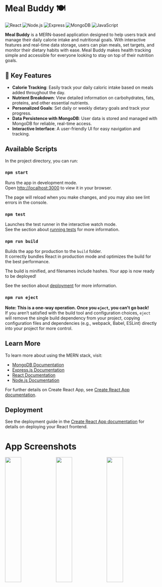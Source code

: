 # Meal Buddy 🍽️
![React](https://img.shields.io/badge/react-%2320232a.svg?style=for-the-badge&logo=react&logoColor=%2361DAFB)
![Node.js](https://img.shields.io/badge/node.js-6DA55F?style=for-the-badge&logo=node.js&logoColor=white)
![Express](https://img.shields.io/badge/express.js-%23404d59.svg?style=for-the-badge&logo=express&logoColor=%2361DAFB)
![MongoDB](https://img.shields.io/badge/mongodb-%2347A248.svg?style=for-the-badge&logo=mongodb&logoColor=white)
![JavaScript](https://img.shields.io/badge/javascript-%23323330.svg?style=for-the-badge&logo=javascript&logoColor=%23F7DF1E)

**Meal Buddy** is a MERN-based application designed to help users track and manage their daily calorie intake and nutritional goals. With interactive features and real-time data storage, users can plan meals, set targets, and monitor their dietary habits with ease. Meal Buddy makes health tracking simple and accessible for everyone looking to stay on top of their nutrition goals.

## 🍎 Key Features
- **Calorie Tracking**: Easily track your daily caloric intake based on meals added throughout the day.
- **Nutrient Breakdown**: View detailed information on carbohydrates, fats, proteins, and other essential nutrients.
- **Personalized Goals**: Set daily or weekly dietary goals and track your progress.
- **Data Persistence with MongoDB**: User data is stored and managed with MongoDB for reliable, real-time access.
- **Interactive Interface**: A user-friendly UI for easy navigation and tracking.

## Available Scripts

In the project directory, you can run:

### `npm start`

Runs the app in development mode.\
Open [http://localhost:3000](http://localhost:3000) to view it in your browser.

The page will reload when you make changes, and you may also see lint errors in the console.

### `npm test`

Launches the test runner in the interactive watch mode.\
See the section about [running tests](https://facebook.github.io/create-react-app/docs/running-tests) for more information.

### `npm run build`

Builds the app for production to the `build` folder.\
It correctly bundles React in production mode and optimizes the build for the best performance.

The build is minified, and filenames include hashes. Your app is now ready to be deployed!

See the section about [deployment](https://facebook.github.io/create-react-app/docs/deployment) for more information.

### `npm run eject`

**Note: This is a one-way operation. Once you `eject`, you can't go back!**\
If you aren’t satisfied with the build tool and configuration choices, `eject` will remove the single build dependency from your project, copying configuration files and dependencies (e.g., webpack, Babel, ESLint) directly into your project for more control.

## Learn More

To learn more about using the MERN stack, visit:
- [MongoDB Documentation](https://docs.mongodb.com/)
- [Express.js Documentation](https://expressjs.com/)
- [React Documentation](https://reactjs.org/)
- [Node.js Documentation](https://nodejs.org/)

For further details on Create React App, see [Create React App documentation](https://facebook.github.io/create-react-app/docs/getting-started).

## Deployment

See the deployment guide in the [Create React App documentation](https://facebook.github.io/create-react-app/docs/deployment) for details on deploying your React frontend.

# App Screenshots
<img src="https://i.imgur.com/7RDG4O4.png" width=32.5%>&nbsp;<img src="https://i.imgur.com/QSXsX3x.jpg" width=32.5%>&nbsp;<img src="https://i.imgur.com/lsjvk5e.jpg" width=32.5%>

